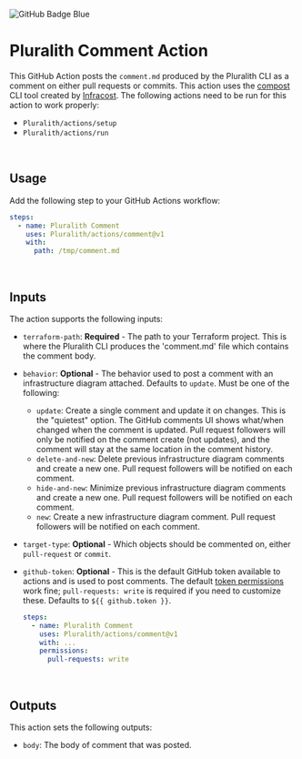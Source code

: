 ![GitHub Badge Blue](https://user-images.githubusercontent.com/25454503/157907219-fceef93a-1399-4a4a-b95b-a44fd44a156f.svg)

# Pluralith Comment Action

This GitHub Action posts the `comment.md` produced by the Pluralith CLI as a comment on either pull requests or commits. This action uses the [compost](https://github.com/infracost/compost) CLI tool created by [Infracost](https://github.com/infracost).
The following actions need to be run for this action to work properly:

- `Pluralith/actions/setup`
- `Pluralith/actions/run`

&nbsp;

## Usage

Add the following step to your GitHub Actions workflow:

```yml
steps:
  - name: Pluralith Comment
    uses: Pluralith/actions/comment@v1
    with:
      path: /tmp/comment.md
```

&nbsp;

## Inputs

The action supports the following inputs:

- `terraform-path`: **Required** - The path to your Terraform project. This is where the Pluralith CLI produces the 'comment.md' file which contains the comment body.

- `behavior`: **Optional** - The behavior used to post a comment with an infrastructure diagram attached. Defaults to `update`. Must be one of the following:

  - `update`: Create a single comment and update it on changes. This is the "quietest" option. The GitHub comments UI shows what/when changed when the comment is updated. Pull request followers will only be notified on the comment create (not updates), and the comment will stay at the same location in the comment history.
  - `delete-and-new`: Delete previous infrastructure diagram comments and create a new one. Pull request followers will be notified on each comment.
  - `hide-and-new`: Minimize previous infrastructure diagram comments and create a new one. Pull request followers will be notified on each comment.
  - `new`: Create a new infrastructure diagram comment. Pull request followers will be notified on each comment.

- `target-type`: **Optional** - Which objects should be commented on, either `pull-request` or `commit`.

- `github-token`: **Optional** - This is the default GitHub token available to actions and is used to post comments. The default [token permissions](https://docs.github.com/en/actions/learn-github-actions/workflow-syntax-for-github-actions#permissions) work fine; `pull-requests: write` is required if you need to customize these. Defaults to `${{ github.token }}`.

  ```yml
  steps:
    - name: Pluralith Comment
      uses: Pluralith/actions/comment@v1
      with: ...
      permissions:
        pull-requests: write
  ```

&nbsp;

## Outputs

This action sets the following outputs:

- `body`: The body of comment that was posted.
